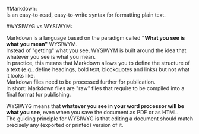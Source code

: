 #Markdown:  
Is an easy-to-read, easy-to-write syntax for formatting plain text.  

#WYSIWYG vs WYSIWYM:  

Markdown is a language based on the paradigm called **"What you see is what you mean"** WYSIWYM.  
Instead of "getting" what you see, WYSIWYM is built around the idea that whatever you see is what you mean.  
In practice, this means that Markdown allows you to define the structure of a text (e.g., define headings, bold text, blockquotes and links) but not what it looks like.  
Markdown files need to be processed further for publication.  
In short: Markdown files are "raw" files that require to be compiled into a final format for publishing.

WYSIWYG means that **whatever you see in your word processor will be what you see**, even when you save the document as PDF or as HTML.  
The guiding principle for WYSIWYG is that editing a document should match precisely any (exported or printed) version of it.

